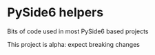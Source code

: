 # PySide6 helpers

Bits of code used in most PySide6 based projects

This project is alpha: expect breaking changes
